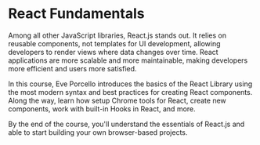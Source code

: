 # React Fundamentals

Among all other JavaScript libraries, React.js stands out. It relies on reusable components, not templates for UI development, allowing developers to render views where data changes over time. React applications are more scalable and more maintainable, making developers more efficient and users more satisfied. 

In this course, Eve Porcello introduces the basics of the React Library using the most modern syntax and best practices for creating React components. Along the way, learn how setup Chrome tools for React, create new components, work with built-in Hooks in React, and more. 

By the end of the course, you'll understand the essentials of React.js and able to start building your own browser-based projects. 